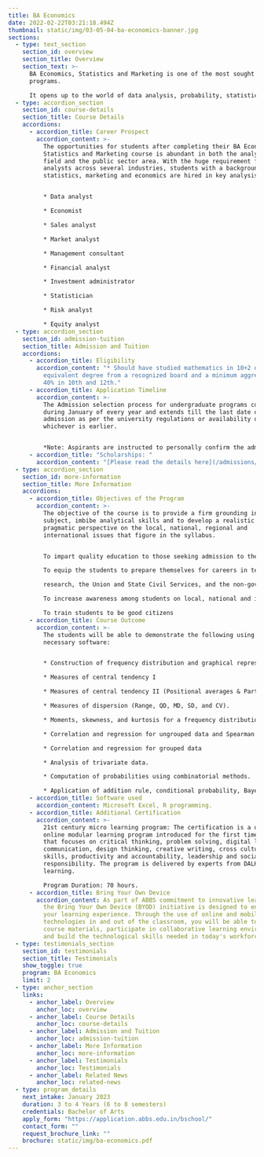 ```yaml
---
title: BA Economics
date: 2022-02-22T03:21:18.494Z
thumbnail: static/img/03-05-04-ba-economics-banner.jpg
sections:
  - type: text_section
    section_id: overview
    section_title: Overview
    section_text: >-
      BA Economics, Statistics and Marketing is one of the most sought after BA
      programs. 

      It opens up to the world of data analysis, probability, statistical inference, sampling theory, time series analysis, and operations research. Depending on the job role, a student can earn anywhere between 3 to 7 LPA after completion of BA Economics.
  - type: accordion_section
    section_id: course-details
    section_title: Course Details
    accordions:
      - accordion_title: Career Prospect
        accordion_content: >-
          The opportunities for students after completing their BA Economics,
          Statistics and Marketing course is abundant in both the analytics
          field and the public sector area. With the huge requirement for
          analysts across several industries, students with a background in
          statistics, marketing and economics are hired in key analysis roles. 


          * Data analyst 

          * Economist

          * Sales analyst

          * Market analyst

          * Management consultant

          * Financial analyst

          * Investment administrator

          * Statistician 

          * Risk analyst 

          * Equity analyst
  - type: accordion_section
    section_id: admission-tuition
    section_title: Admission and Tuition
    accordions:
      - accordion_title: Eligibility
        accordion_content: "* Should have studied mathematics in 10+2 or PUC or an
          equivalent degree from a recognized board and a minimum aggregate of
          40% in 10th and 12th."
      - accordion_title: Application Timeline
        accordion_content: >-
          The Admission selection process for undergraduate programs commences
          during January of every year and extends till the last date of
          admission as per the university regulations or availability of seats,
          whichever is earlier.


          *Note: Aspirants are instructed to personally confirm the admission dates and timelines from the admissions office.*
      - accordion_title: "Scholarships: "
        accordion_content: "[Please read the details here](/admissions/fees-scholarships)"
  - type: accordion_section
    section_id: more-information
    section_title: More Information
    accordions:
      - accordion_title: Objectives of the Program
        accordion_content: >-
          The objective of the course is to provide a firm grounding in the
          subject, imbibe analytical skills and to develop a realistic and
          pragmatic perspective on the local, national, regional and
          international issues that figure in the syllabus.


          To impart quality education to those seeking admission to the B.A Sociology, Psychology & Political sciences course.

          To equip the students to prepare themselves for careers in teaching and

          research, the Union and State Civil Services, and the non-governmental sector.

          To increase awareness among students on local, national and international issues, and strengthen their analytical skills and capabilities.

          To train students to be good citizens
      - accordion_title: Course Outcome
        accordion_content: >-
          The students will be able to demonstrate the following using the
          necessary software:


          * Construction of frequency distribution and graphical representation.

          * Measures of central tendency I

          * Measures of central tendency II (Positional averages & Partition values).

          * Measures of dispersion (Range, QD, MD, SD, and CV).

          * Moments, skewness, and kurtosis for a frequency distribution.

          * Correlation and regression for ungrouped data and Spearman’s rank correlation coefficient.

          * Correlation and regression for grouped data

          * Analysis of trivariate data.

          * Computation of probabilities using combinatorial methods.

          * Application of addition rule, conditional probability, Bayes formula.
      - accordion_title: Software used
        accordion_content: Microsoft Excel, R programming.
      - accordion_title: Additional Certification
        accordion_content: >-
          21st century micro learning program: The certification is a unique
          online modular learning program introduced for the first time in India
          that focuses on critical thinking, problem solving, digital literacy,
          communication, design thinking, creative writing, cross cultural
          skills, productivity and accountability, leadership and social
          responsibility. The program is delivered by experts from DALHAM
          learning. 

          Program Duration: 70 hours.
      - accordion_title: Bring Your Own Device
        accordion_content: As part of ABBS commitment to innovative learning strategies,
          the Bring Your Own Device (BYOD) initiative is designed to enhance
          your learning experience. Through the use of online and mobile
          technologies in and out of the classroom, you will be able to access
          course materials, participate in collaborative learning environments
          and build the technological skills needed in today's workforce.
  - type: testimonials_section
    section_id: testimonials
    section_title: Testimonials
    show_toggle: true
    program: BA Economics
    limit: 2
  - type: anchor_section
    links:
      - anchor_label: Overview
        anchor_loc: overview
      - anchor_label: Course Details
        anchor_loc: course-details
      - anchor_label: Admission and Tuition
        anchor_loc: admission-tuition
      - anchor_label: More Information
        anchor_loc: more-information
      - anchor_label: Testimonials
        anchor_loc: Testimonials
      - anchor_label: Related News
        anchor_loc: related-news
  - type: program_details
    next_intake: January 2023
    duration: 3 to 4 Years (6 to 8 semesters)
    credentials: Bachelor of Arts
    apply_form: "https://application.abbs.edu.in/bschool/"
    contact_form: ""
    request_brochure_link: ""
    brochure: static/img/ba-economics.pdf
---
```

